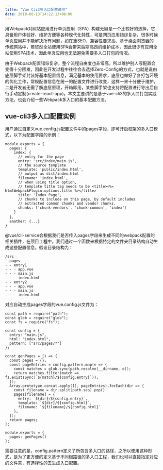 ```yaml
---
title: "Vue Cli3多入口配置说明"
date: 2018-08-13T14:22:13+08:00
---
```


用Webpack对网站应用进行单页应用（SPA）构建无疑是一个比较好的选择，它具备用户体验好、维护方便等各种现代化特性，可是网页应用错综复杂，很多时候单页应用并不能解决所有问题，如在重SEO、兼容性要求高、基于桌面浏览器的传统网站中，若贸然全站使用SPA会带来后期高昂的维护成本，因此很少有应用全站使用SPA技术，因此单页应用也无法避免需要多入口打包的情况。

由于Webpack配置错综复杂，整个流程自由度也非常高，所以维护别人写配置会变得十分困难，因此在开发过程中往往会去选择Zero-Config的方式，也就是说由底层脚手架封装好基本配置信息，满足基本的使用要求，底层也做好了各打包环境的优化工作，常规配置信息在统一的配置文件进行改变，这样一来十分便于维护，二是开发者无需了解底层原理，开箱即用，某些脚手架也支持将配置进行导出后自行手动定制(create-react-app)。本文主要讲的是基于vue-cli3的多入口打包实践方法，也会介绍一些Webpack多入口的基本配置方法。

## vue-cli3多入口配置实例

用户通过自定义vue.config.js配置文件中的pages字段，即可开启框架的多入口模式，以下为配置字段的示例：

```
module.exports = {
  pages: {
    index: {
      // entry for the page
      entry: 'src/index/main.js',
      // the source template
      template: 'public/index.html',
      // output as dist/index.html
      filename: 'index.html',
      // when using title option,
      // template title tag needs to be <title><%= htmlWebpackPlugin.options.title %></title>
      title: 'Index Page',
      // chunks to include on this page, by default includes
      // extracted common chunks and vendor chunks.
      chunks: ['chunk-vendors', 'chunk-common', 'index']
    }
  }，
  another: {...}
}
```

@vue/cli-service会根据我们是否传入pages字段来生成不同的webpack配置的相关插件，在项目工程中，我们通过一个函数来根据特定的文件夹目录结构自动生成这些配置信息，假设目录结构为：

```
/src
- pages
- - entry1
- - - app.vue
- - - main.js
- - - index.html
- - entry2
- - - app.vue
- - - main.js
- - - index.html
```

对应自动生成pages字段的vue.config.js文件为：

```
const path = require("path");
const glob = require("glob");
const fs = require("fs");

const config = {
  entry: "main.js",
  html: "index.html",
  pattern: ["src/pages/*"]
};

const genPages = () => {
  const pages = {};
  const pageEntries = config.pattern.map(e => {
    const matches = glob.sync(path.resolve(__dirname, e));
    return matches.filter(match => fs.existsSync(`${match}/${config.entry}`));
  });
  Array.prototype.concat.apply([], pageEntries).forEach(dir => {
    const filename = dir.split(path.sep).pop()
    pages[filename] = {
      entry: `${dir}/${config.entry}`,
      template: `${dir}/${config.html}`,
      filename: `${filename}/${config.html}`
    };
  });
  return pages;
};

module.exports = {
  pages: genPages()
};

```

需要注意的是，config.pattern定义了所包含多入口的路径，之所以使用这种形式，是为了更方便的定义基于不同根路径的多入口工程，我们也可以直接指定对应的文件夹，有选择性的去生成入口配置。
